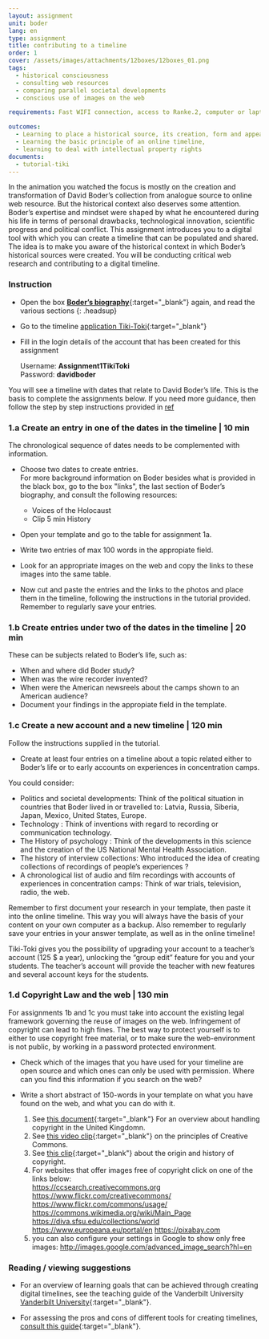 ```yaml
---
layout: assignment
unit: boder
lang: en
type: assignment
title: contributing to a timeline
order: 1
cover: /assets/images/attachments/12boxes/12boxes_01.png
tags:
  - historical consciousness
  - consulting web resources
  - comparing parallel societal developments
  - conscious use of images on the web

requirements: Fast WIFI connection, access to Ranke.2, computer or laptop, application on laptop or computer to view video, account on Tiki-Toki for timeline.

outcomes:
  - Learning to place a historical source, its creation, form and appearance into a broader societal context
  - Learning the basic principle of an online timeline,
  - learning to deal with intellectual property rights
documents:
  - tutorial-tiki
---
```


In the animation you watched the focus is mostly on the creation and transformation of David Boder’s collection from analogue source to online web resource. But the historical context also deserves some attention. Boder’s expertise and mindset were shaped by what he encountered during his life in terms of personal drawbacks, technological innovation, scientific progress and political conflict. This assignment introduces you to a digital tool with which you can create a timeline that can be populated and shared. The idea is to make you aware of the historical context in which Boder’s historical sources were created. You will be conducting critical web research and contributing to a digital timeline.

<!-- more -->

<!-- briefing-student -->

### Instruction
<!-- section-contents -->

- Open the box [**Boder’s biography**](https://allthingsmoving.com/DB_interactive_2018_07_03/#Intro){:target="_blank"} again, and read the various sections
  {: .headsup}
- Go to the timeline [application Tiki-Toki](https://www.tiki-toki.com/){:target="_blank"}
- Fill in the login details of the account that has been created for this assignment

    Username: **Assignment1TikiToki**  
    Password: **davidboder**

You will see a timeline with dates that relate to David Boder’s life.
This is the basis to complete the assignments below.
If you need more guidance, then follow the step by step instructions provided in [ref](tutorial-tiki)

<!-- section -->

### 1.a  Create an entry in one of the dates in the timeline | 10 min
<!-- section-contents -->

The chronological sequence of dates needs to be complemented with information.

- Choose two dates to create entries.  
For more background information on Boder besides what is provided in the black box, go to the box "links", the last section of Boder’s biography, and consult the following resources:
  - Voices of the Holocaust
  - Clip 5 min History

- Open your template and go to the table for assignment 1a.
- Write two entries of max 100 words in the appropiate field.
- Look for an appropriate images on the web and copy the links to these images into the same table.
- Now cut and paste the entries and the links to the photos and place them in the timeline, following the instructions in the tutorial provided.
Remember to regularly save your entries.

<!-- section -->

### 1.b  Create entries under two of the dates in the timeline | 20 min
<!-- section-contents -->

These can be subjects related to Boder’s life, such as:
- When and  where did Boder study?
- When was the wire recorder invented?
- When were the American newsreels about the camps shown to an American audience?  
- Document your findings in the appropiate field in the template.

<!-- section -->

### 1.c  Create a new account and a new timeline | 120 min
<!-- section-contents -->

Follow the instructions supplied in the tutorial.

- Create at least four entries on a timeline about a topic related either to Boder’s life or to early accounts on experiences in concentration camps.

You could consider:
- Politics and societal developments:    Think of the political situation in countries that Boder lived in or travelled to: Latvia, Russia, Siberia, Japan, Mexico, United States, Europe.
- Technology : Think of  inventions with regard to recording or communication technology.
- The History of psychology : Think of the developments in this science and the creation of the US National Mental Health Association.
- The history of interview collections:  Who introduced the idea of creating collections of recordings of people’s experiences ?
- A chronological list of audio and film recordings with accounts of experiences in concentration camps: Think of war trials, television, radio, the web.

Remember to first document your research in your template, then paste it into the online timeline. This way you will always have the basis of your content on your own computer as a backup.
Also remember to regularly save your entries in your answer template, as well as in the online timeline!

Tiki-Toki gives you the possibility of upgrading your account to a teacher’s account (125 $ a year), unlocking the “group edit” feature for you and your students. The teacher’s account will provide the teacher with new features and several account keys for the students.

<!-- section -->

### 1.d  Copyright Law and the web | 130 min
<!-- section-contents -->

For assignments 1b and 1c  you must take into account the existing legal
framework governing the reuse of images on the web.
Infringement of copyright can lead to high fines. The best way to
protect yourself is to either to use copyright free material, or to make sure
the web-environment is not public, by working in a password protected
environment.

- Check which of the images that you have used for your timeline are
open source and which ones can only be used with permission.
Where can you find this information if you search on the web?

- Write a short abstract of 150-words in your template on what you have found on the web, and what you can do with it.

  1. See [this document](https://assets.publishing.service.gov.uk/government/uploads/system/uploads/attachment_data/file/481194/c-notice-201401.pdf){:target="_blank"} For an overview about handling copyright in the United Kingdomn.
  2. See [this video clip](https://youtu.be/1DKm96Ftfko){:target="_blank"} on the principles of Creative Commons.
  3. See [this clip]( https://vimeo.com/36881035){:target="_blank"} about the origin and history of copyright.
  4.  For  websites that offer images free of copyright click on one of the links below:  
      https://ccsearch.creativecommons.org
      https://www.flickr.com/creativecommons/
      https://www.flickr.com/commons/usage/
      https://commons.wikimedia.org/wiki/Main_Page
      https://diva.sfsu.edu/collections/world
      https://www.europeana.eu/portal/en
      https://pixabay.com
  5. you can also configure your settings in Google to show only free images:
    http://images.google.com/advanced_image_search?hl=en

<!-- section -->

### Reading / viewing suggestions
<!-- section-contents -->

- For an overview of learning goals that can be achieved through creating digital timelines, see  the teaching guide of the Vanderbilt University [Vanderbilt University]( https://cft.vanderbilt.edu/guides-sub-pages/digital-timelines/){:target="_blank"}.

- For assessing the pros and cons of different tools for creating timelines, [consult this guide](https://docs.google.com/document/d/1uprzcDAFaCgK_1TB-A4QxkUjWIMrkWZOG6kAXQdhdDg/edit){:target="_blank"}.

<!-- briefing-teacher -->
